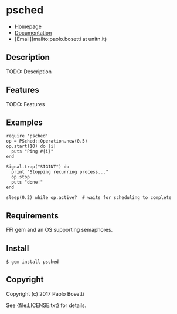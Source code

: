 # psched

- [Homepage](https://rubygems.org/gems/psched)
- [Documentation](http://rubydoc.info/gems/psched/frames)
- [Email](mailto:paolo.bosetti at unitn.it)

## Description

TODO: Description

## Features

TODO: Features

## Examples

    require 'psched'
    op = PSched::Operation.new(0.5)
    op.start(10) do |i|
      puts "Ping #{i}"
    end

    Signal.trap("SIGINT") do
      print "Stopping recurring process..."
      op.stop
      puts "done!"
    end

    sleep(0.2) while op.active?  # waits for scheduling to complete

## Requirements
FFI gem and an OS supporting semaphores.

## Install

```
$ gem install psched
```

## Copyright

Copyright (c) 2017 Paolo Bosetti

See {file:LICENSE.txt} for details.
